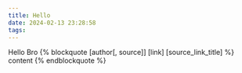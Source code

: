 ```yaml
---
title: Hello
date: 2024-02-13 23:28:58
tags:
---
```


Hello Bro
{% blockquote [author[, source]] [link] [source_link_title] %}
content
{% endblockquote %}